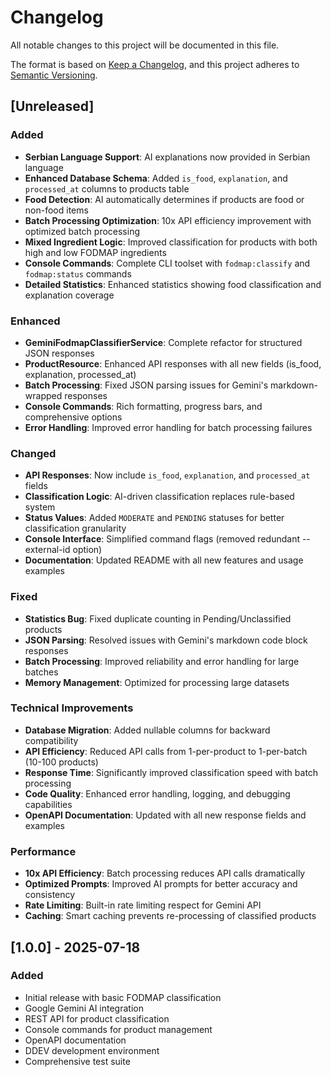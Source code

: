 # Changelog

All notable changes to this project will be documented in this file.

The format is based on [Keep a Changelog](https://keepachangelog.com/en/1.0.0/),
and this project adheres to [Semantic Versioning](https://semver.org/spec/v2.0.0.html).

## [Unreleased]

### Added
- **Serbian Language Support**: AI explanations now provided in Serbian language
- **Enhanced Database Schema**: Added `is_food`, `explanation`, and `processed_at` columns to products table
- **Food Detection**: AI automatically determines if products are food or non-food items
- **Batch Processing Optimization**: 10x API efficiency improvement with optimized batch processing
- **Mixed Ingredient Logic**: Improved classification for products with both high and low FODMAP ingredients
- **Console Commands**: Complete CLI toolset with `fodmap:classify` and `fodmap:status` commands
- **Detailed Statistics**: Enhanced statistics showing food classification and explanation coverage

### Enhanced
- **GeminiFodmapClassifierService**: Complete refactor for structured JSON responses
- **ProductResource**: Enhanced API responses with all new fields (is_food, explanation, processed_at)
- **Batch Processing**: Fixed JSON parsing issues for Gemini's markdown-wrapped responses
- **Console Commands**: Rich formatting, progress bars, and comprehensive options
- **Error Handling**: Improved error handling for batch processing failures

### Changed
- **API Responses**: Now include `is_food`, `explanation`, and `processed_at` fields
- **Classification Logic**: AI-driven classification replaces rule-based system
- **Status Values**: Added `MODERATE` and `PENDING` statuses for better classification granularity
- **Console Interface**: Simplified command flags (removed redundant --external-id option)
- **Documentation**: Updated README with all new features and usage examples

### Fixed
- **Statistics Bug**: Fixed duplicate counting in Pending/Unclassified products
- **JSON Parsing**: Resolved issues with Gemini's markdown code block responses
- **Batch Processing**: Improved reliability and error handling for large batches
- **Memory Management**: Optimized for processing large datasets

### Technical Improvements
- **Database Migration**: Added nullable columns for backward compatibility
- **API Efficiency**: Reduced API calls from 1-per-product to 1-per-batch (10-100 products)
- **Response Time**: Significantly improved classification speed with batch processing
- **Code Quality**: Enhanced error handling, logging, and debugging capabilities
- **OpenAPI Documentation**: Updated with all new response fields and examples

### Performance
- **10x API Efficiency**: Batch processing reduces API calls dramatically
- **Optimized Prompts**: Improved AI prompts for better accuracy and consistency
- **Rate Limiting**: Built-in rate limiting respect for Gemini API
- **Caching**: Smart caching prevents re-processing of classified products

## [1.0.0] - 2025-07-18

### Added
- Initial release with basic FODMAP classification
- Google Gemini AI integration
- REST API for product classification
- Console commands for product management
- OpenAPI documentation
- DDEV development environment
- Comprehensive test suite
